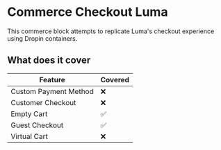 # Commerce Checkout Luma

This commerce block attempts to replicate Luma's checkout experience using Dropin containers.

## What does it cover

| Feature               | Covered |
| --------------------- | ------- |
| Custom Payment Method | ❌      |
| Customer Checkout     | ❌      |
| Empty Cart            | ✅      |
| Guest Checkout        | ✅      |
| Virtual Cart          | ❌      |

